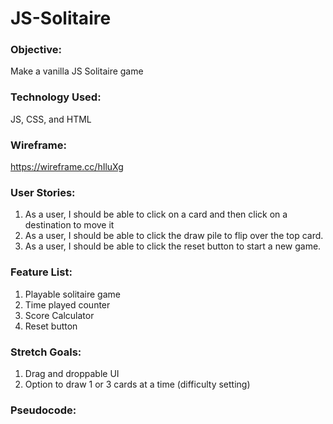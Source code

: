 # JS-Solitaire

### Objective:

Make a vanilla JS Solitaire game

### Technology Used:

JS, CSS, and HTML

### Wireframe:

https://wireframe.cc/hIluXg

### User Stories:

1. As a user, I should be able to click on a card and then click on a destination to move it
2. As a user, I should be able to click the draw pile to flip over the top card.
3. As a user, I should be able to click the reset button to start a new game.

### Feature List:

1. Playable solitaire game
2. Time played counter
3. Score Calculator
4. Reset button

### Stretch Goals:

1. Drag and droppable UI
2. Option to draw 1 or 3 cards at a time (difficulty setting)

### Pseudocode: 
